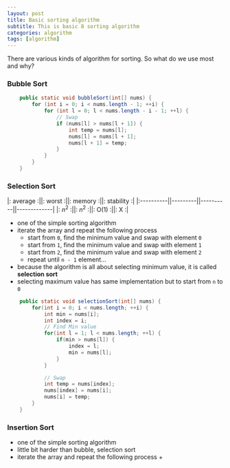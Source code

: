 ```yaml
---
layout: post
title: Basic sorting algorithm
subtitle: This is basic 8 sorting algorithm
categories: algorithm
tags: [algorithm]
---
```


There are various kinds of algorithm for sorting. So what do we use most and why?

### Bubble Sort

```java
    public static void bubbleSort(int[] nums) {
        for (int i = 0; i < nums.length - 1; ++i) {
            for (int l = 0; l < nums.length - i - 1; ++l) {
            	// Swap
                if (nums[l] > nums[l + 1]) {
                    int temp = nums[l];
                    nums[l] = nums[l + 1];
                    nums[l + 1] = temp;
                }
            }
        }
    }
```

### Selection Sort
|: average :||: worst :||: memory :||: stability :|
|:----------||---------||----------||-------------|
|:  $n^2$  :||: $n^2$ :||: O(1) :||: X :|

* one of the simple sorting algorithm
* iterate the array and repeat the following process 
	+ start from `0`, find the minimum value and swap with element `0`
	+ start from `1`, find the minimum value and swap with element `1`
	+ start from `2`, find the minimum value and swap with element `2` 
	+ repeat until `n - 1` element...
* because the algorithm is all about selecting minimum value, it is called **selection sort**
* selecting maximum value has same implementation but to start from `n` to `0`

```java
	public static void selectionSort(int[] nums) {
		for(int i = 0; i < nums.length; ++i) {
			int min = nums[i];
			int index = i;
			// Find Min value
			for(int l = 1; l < nums.length; ++l) {
				if(min > nums[l]) {
					index = l;
					min = nums[l];
				}
			}

			// Swap
			int temp = nums[index];
            nums[index] = nums[i];
            nums[i] = temp;
		}
	}
```

### Insertion Sort
* one of the simple sorting algorithm
* little bit harder than bubble, selection sort
* iterate the array and repeat the following process
	+